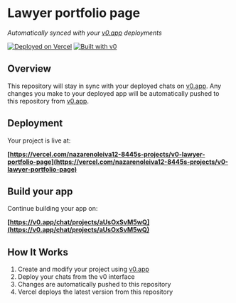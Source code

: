 # Lawyer portfolio page

*Automatically synced with your [v0.app](https://v0.app) deployments*

[![Deployed on Vercel](https://img.shields.io/badge/Deployed%20on-Vercel-black?style=for-the-badge&logo=vercel)](https://vercel.com/nazarenoleiva12-8445s-projects/v0-lawyer-portfolio-page)
[![Built with v0](https://img.shields.io/badge/Built%20with-v0.app-black?style=for-the-badge)](https://v0.app/chat/projects/aUsOxSvM5wQ)

## Overview

This repository will stay in sync with your deployed chats on [v0.app](https://v0.app).
Any changes you make to your deployed app will be automatically pushed to this repository from [v0.app](https://v0.app).

## Deployment

Your project is live at:

**[https://vercel.com/nazarenoleiva12-8445s-projects/v0-lawyer-portfolio-page](https://vercel.com/nazarenoleiva12-8445s-projects/v0-lawyer-portfolio-page)**

## Build your app

Continue building your app on:

**[https://v0.app/chat/projects/aUsOxSvM5wQ](https://v0.app/chat/projects/aUsOxSvM5wQ)**

## How It Works

1. Create and modify your project using [v0.app](https://v0.app)
2. Deploy your chats from the v0 interface
3. Changes are automatically pushed to this repository
4. Vercel deploys the latest version from this repository
